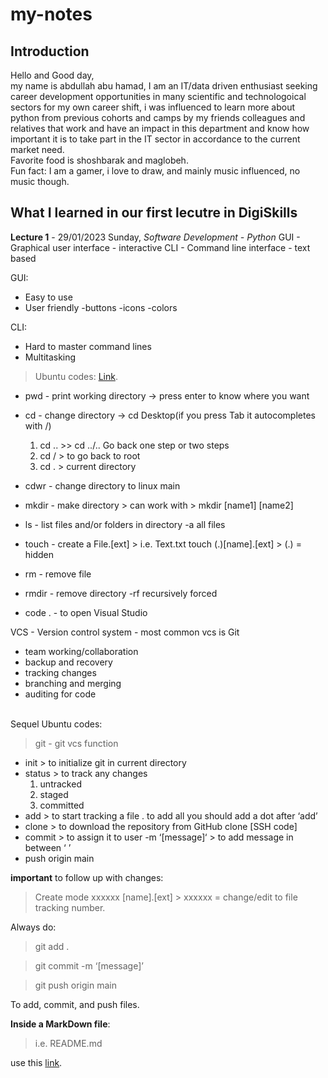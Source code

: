 # my-notes
## Introduction


Hello and Good day,
<br>
my name is abdullah abu hamad,
I am an IT/data driven enthusiast seeking career development opportunities in many scientific and technologoical sectors for my own career shift, i was influenced to learn more about python from previous cohorts and camps by my friends colleagues and relatives that work and have an impact in this department and know how important it is to take part in the IT sector in accordance to the current market need.
<br>Favorite food is shoshbarak and maglobeh.
<br>Fun fact: I am a gamer, i love to draw, and mainly music influenced, no music though.


## What I learned in our first lecutre in DigiSkills

**Lecture 1** - 29/01/2023 Sunday, *Software Development - Python*
GUI - Graphical user interface - interactive
CLI - Command line interface - text based

GUI:
- Easy to use
- User friendly -buttons -icons -colors

CLI:
- Hard to master command lines
- Multitasking



> Ubuntu codes: [Link](https://www.codecademy.com/learn/learn-the-command-line/modules/learn-the-command-line-navigation/cheatsheet).
- pwd - print working directory -> press enter to know where you want

- cd - change directory -> cd Desktop(if you press Tab it autocompletes with /)
	1. cd .. >> cd ../.. Go back one step or two steps
	2. cd / > to go back to root
	3. cd . > current directory
- cdwr - change directory to linux main

- mkdir - make directory > can work with > mkdir [name1] [name2]

- ls - list files and/or folders in directory
	-a all files

- touch - create a File.[ext] > i.e. Text.txt
	touch (.)[name].[ext] > (.) = hidden

- rm - remove file

- rmdir - remove directory
	-rf recursively forced

- code . - to open Visual Studio


VCS - Version control system - most common vcs is Git
- team working/collaboration 
- backup and recovery
- tracking changes
- branching and merging
- auditing for code

<br>
 Sequel Ubuntu codes:

> git - git vcs function
-	init > to initialize git in current directory
-	status > to track any changes
	1. untracked
	2. staged
	3. committed
-	add > to start tracking a file
		. to add all you should add a dot after ‘add’
-	clone > to download the repository from GitHub
		clone [SSH code]
-	commit > to assign it to user
		-m ‘[message]‘ > to add message in between ‘ ’
-	push origin main

**important** to follow up with changes:
> Create mode xxxxxx [name].[ext] > xxxxxx = change/edit to file tracking number.

Always do:
> git add .

> git commit -m ‘[message]’

> git push origin main

To add, commit, and push files.


**Inside a MarkDown file**:
> i.e. README.md

use this [link](https://www.markdownguide.org/basic-syntax/).

